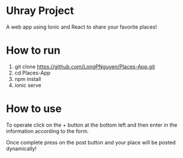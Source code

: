 # Uhray Project
A web app using Ionic and React to share your favorite places!

# How to run
1. git clone https://github.com/LongPNguyen/Places-App.git
2. cd Places-App
3. npm install
4. ionic serve

# How to use
To operate click on the + button at the bottom left and then enter in the information according to the form.

Once complete press on the post button and your place will be posted dynamically!